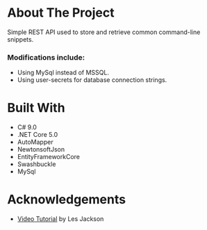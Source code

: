 # About The Project

Simple REST API used to store and retrieve common command-line snippets.

### Modifications include:
* Using MySql instead of MSSQL.
* Using user-secrets for database connection strings.

# Built With

* C# 9.0
* .NET Core 5.0
* AutoMapper
* NewtonsoftJson
* EntityFrameworkCore
* Swashbuckle
* MySql

# Acknowledgements

* [Video Tutorial](https://www.youtube.com/watch?v=fmvcAzHpsk8) by Les Jackson
